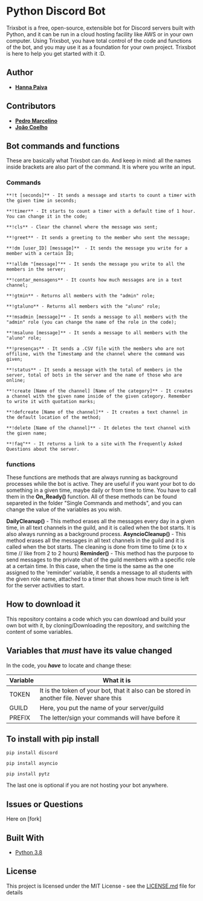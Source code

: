 # Python Discord Bot 

Trixsbot is a free, open-source, extensible bot for Discord servers built with Python, and it can be run in a cloud hosting facility like AWS or in your own computer. Using Trixsbot, you have total control of the code and functions of the bot, and you may use it as a foundation for your own project. Trixsbot is here to help you get started with it :D.  

## Author

* **[Hanna Paiva](https://github.com/Hantriex)**

## Contributors

* **[Pedro Marcelino](https://github.com/pmarcelino)**
* **[João Coelho](https://github.com/joaopcoelho)**

## Bot commands and functions

These are basically what Trixsbot can do. 
And keep in mind: all the names inside brackets are also part of the command. It is where you write an input. 

### Commands
```
**!t [seconds]** - It sends a message and starts to count a timer with the given time in seconds;

**!timer** - It starts to count a timer with a default time of 1 hour. You can change it in the code;

**!cls** - Clear the channel where the message was sent; 

**!greet** - It sends a greeting to the member who sent the message;

**!dm [user_ID] [message]**  - It sends the message you write for a member with a certain ID;

**!alldm "[message]"** - It sends the message you write to all the members in the server;

**!contar_mensagens** - It counts how much messages are in a text channel;

**!gtmin** - Returns all members with the "admin" role;

**!gtaluno** - Returns all members with the "aluno" role;

**!msadmin [message]** - It sends a message to all members with the "admin" role (you can change the name of the role in the code); 

**!msaluno [message]** - It sends a message to all members with the "aluno" role;

**!presenças** - It sends a .CSV file with the members who are not offiline, with the Timestamp and the channel where the command was given; 

**!status** - It sends a message with the total of members in the server, total of bots in the server and the name of those who are online; 

**!create [Name of the channel] [Name of the category]** - It creates a channel with the given name inside of the given category. Remember to write it with quotation marks;

**!defcreate [Name of the channel]** - It creates a text channel in the default location of the method;

**!delete [Name of the channel]** - It deletes the text channel with the given name;

**!faq"** - It returns a link to a site with The Frequently Asked Questions about the server.
```
 ### functions
 
These functions are methods that are always running as background processes while the bot is active. They are useful if you want your bot to do something in a given time, maybe daily or from time to time. You have to call them in the **On_Ready()** function. 
All of these methods can be found separeted in the folder "Single Commands and methods", and you can change the value of the variables as you wish. 

**DailyCleanup()** - This method erases all the messages every day in a given time, in all text channels in the guild, and it 
     is called when the bot starts. It is also always running as a background process.
**AsyncioCleanup()** - This method erases all the messages in all text channels in the guild and it is called when the bot starts. The cleaning is done from time to time (x to x time // like from 2 to 2 hours)
**Reminder()** - This method has the purpose to send messages to the private chat of the guild members with a specific role at a certain time. In this case, when the time is the same as the one assigned to the 'reminder' variable, it sends a message to all students with the given role name, attached to a timer that shows how much time is left for the server activities to start. 

## How to download it

This repository contains a code which you can download and build your own bot with it, by cloning/Downloading the repository, and switching the content of some variables.


## Variables that ***must*** have its value changed

In the code, you ***have*** to locate and change these:

| Variable              | What it is                                                            |
| ----------------------| ----------------------------------------------------------------------|
| TOKEN                 | It is the token of your bot, that it also can be stored in another file. Never share this|
| GUILD                 | Here, you put the name of your server/guild |
| PREFIX                | The letter/sign your commands will have before it|




## To install with pip install


```
pip install discord
```
```
pip install asyncio
```
```
pip install pytz 
```
The last one is optional if you are not hosting your bot anywhere.


## Issues or Questions

Here on [fork]

## Built With

* [Python 3.8](https://www.python.org/)

## License

This project is licensed under the MIT License - see the [LICENSE.md](LICENSE.md) file for details

